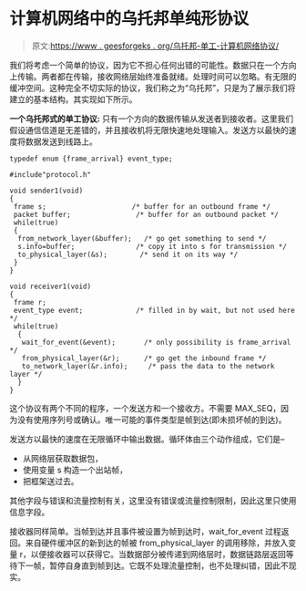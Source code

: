 # 计算机网络中的乌托邦单纯形协议

> 原文:[https://www . geesforgeks . org/乌托邦-单工-计算机网络协议/](https://www.geeksforgeeks.org/utopian-simplex-protocol-in-computer-network/)

我们将考虑一个简单的协议，因为它不担心任何出错的可能性。数据只在一个方向上传输。两者都在传输，接收网络层始终准备就绪。处理时间可以忽略。有无限的缓冲空间。这种完全不切实际的协议，我们称之为“乌托邦”，只是为了展示我们将建立的基本结构。其实现如下所示。

**一个乌托邦式的单工协议:**
只有一个方向的数据传输从发送者到接收者。这里我们假设通信信道是无差错的，并且接收机将无限快速地处理输入。发送方以最快的速度将数据发送到线路上。

```
typedef enum {frame_arrival} event_type;

#include"protocol.h"

void sender1(void)
{
 frame s;                     /* buffer for an outbound frame */
 packet buffer;                /* buffer for an outbound packet */
 while(true)
 {
  from_network_layer(&buffer);   /* go get something to send */
  s.info=buffer;               /* copy it into s for transmission */
  to_physical_layer(&s);        /* send it on its way */
 }                           
}

void receiver1(void)
{
 frame r;
 event_type event;             /* filled in by wait, but not used here */
 while(true)
  {
   wait_for_event(&event);       /* only possibility is frame_arrival */
   from_physical_layer(&r);      /* go get the inbound frame */
   to_network_layer(&r.info);     /* pass the data to the network layer */
  }
}
```

这个协议有两个不同的程序，一个发送方和一个接收方。不需要 MAX_SEQ，因为没有使用序列号或确认。唯一可能的事件类型是帧到达(即未损坏帧的到达)。

发送方以最快的速度在无限循环中输出数据。循环体由三个动作组成，它们是–

*   从网络层获取数据包，
*   使用变量 s 构造一个出站帧，
*   把框架送过去。

其他字段与错误和流量控制有关，这里没有错误或流量控制限制，因此这里只使用信息字段。

接收器同样简单。当帧到达并且事件被设置为帧到达时，wait_for_event 过程返回。来自硬件缓冲区的新到达的帧被 from_physical_layer 的调用移除，并放入变量 r，以便接收器可以获得它。当数据部分被传递到网络层时，数据链路层返回等待下一帧，暂停自身直到帧到达。它既不处理流量控制，也不处理纠错，因此不现实。